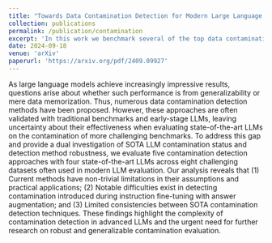 ```yaml
---
title: "Towards Data Contamination Detection for Modern Large Language Models: Limitations, Inconsistencies, and Oracle Challenges"
collection: publications
permalink: /publication/contamination
excerpt: 'In this work we benchmark several of the top data contamination approaches on the state-of-the-art LLMs in order to provide insight to the strengths and limitations of each approach.'
date: 2024-09-18
venue: 'arXiv'
paperurl: 'https://arxiv.org/pdf/2409.09927'
---
```


As large language models achieve increasingly impressive results, questions arise about whether such performance is from generalizability or mere data memorization. Thus, numerous data contamination detection methods have been proposed. However, these approaches are often validated with traditional benchmarks and early-stage LLMs, leaving uncertainty about their effectiveness when evaluating state-of-the-art LLMs on the contamination of more challenging benchmarks. To address this gap and provide a dual investigation of SOTA LLM contamination status and detection method robustness, we evaluate five contamination detection approaches with four state-of-the-art LLMs across eight challenging datasets often used in modern LLM evaluation. Our analysis reveals that (1) Current methods have non-trivial limitations in their assumptions and practical applications; (2) Notable difficulties exist in detecting contamination introduced during instruction fine-tuning with answer augmentation; and (3) Limited consistencies between SOTA contamination detection techniques. These findings highlight the complexity of contamination detection in advanced LLMs and the urgent need for further research on robust and generalizable contamination evaluation.
